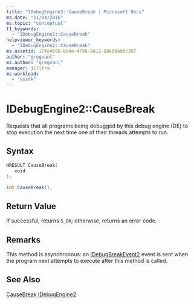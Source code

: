 ```yaml
---
title: "IDebugEngine2::CauseBreak | Microsoft Docs"
ms.date: "11/04/2016"
ms.topic: "conceptual"
f1_keywords:
  - "IDebugEngine2::CauseBreak"
helpviewer_keywords:
  - "IDebugEngine2::CauseBreak"
ms.assetid: 17fe4698-b04e-4798-8412-80e0da60c387
author: "gregvanl"
ms.author: "gregvanl"
manager: jillfra
ms.workload:
  - "vssdk"
---
```

# IDebugEngine2::CauseBreak
Requests that all programs being debugged by this debug engine (DE) to stop execution the next time one of their threads attempts to run.

## Syntax

```cpp
HRESULT CauseBreak( 
   void 
);
```

```csharp
int CauseBreak();
```

## Return Value
 If successful, returns `S_OK`; otherwise, returns an error code.

## Remarks
 This method is asynchronous: an [IDebugBreakEvent2](../../../extensibility/debugger/reference/idebugbreakevent2.md) event is sent when the program next attempts to execute after this method is called.

## See Also
 [CauseBreak](../../../extensibility/debugger/reference/idebugprogram2-causebreak.md)
 [IDebugEngine2](../../../extensibility/debugger/reference/idebugengine2.md)